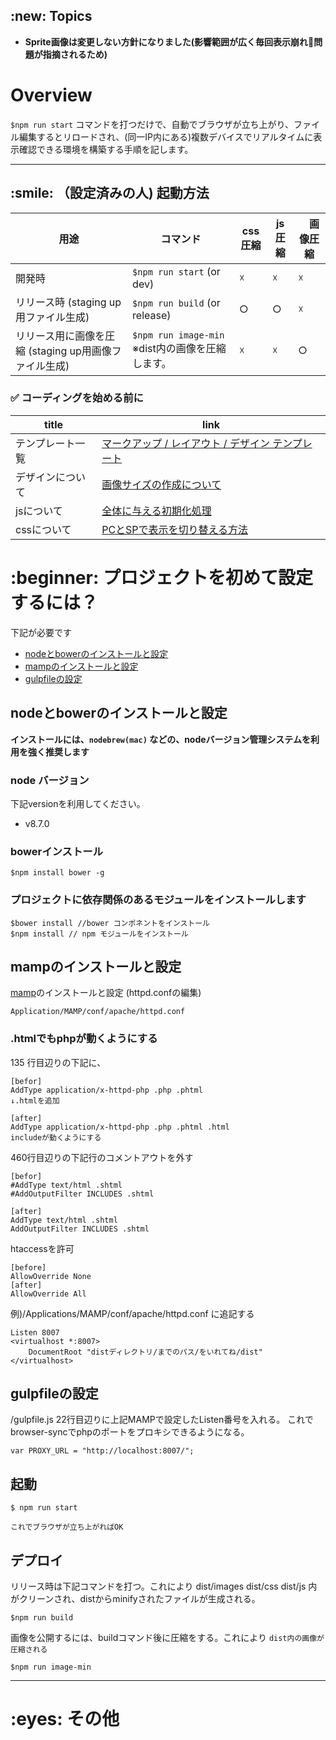 ## \:new: Topics
- **Sprite画像は変更しない方針になりました(影響範囲が広く毎回表示崩れ問題が指摘されるため)**

# Overview

`$npm run start` コマンドを打つだけで、自動でブラウザが立ち上がり、ファイル編集するとリロードされ、(同一IP内にある)複数デバイスでリアルタイムに表示確認できる環境を構築する手順を記します。

---

## \:smile: （設定済みの人) 起動方法

|用途| コマンド | css圧縮 | js圧縮 |　画像圧縮
--|--|--|--|--
| 開発時 | `$npm run start` (or dev) | ☓| ☓| ☓
| リリース時 (staging up用ファイル生成) | `$npm run build` (or release)  | ○| ○| ☓
| リリース用に画像を圧縮  (staging up用画像ファイル生成)| `$npm run image-min`  ※dist内の画像を圧縮します。| ☓| ☓|○



### :white_check_mark: コーディングを始める前に 

title | link
--|--
テンプレート一覧 | [マークアップ / レイアウト / デザイン テンプレート]( http://pokemon-card-dev.kakus.in/template.html)
デザインについて | [画像サイズの作成について](https://github.com/kakusin/pokemon-card/wiki/%E7%94%BB%E5%83%8F%E3%82%B5%E3%82%A4%E3%82%BA%E3%81%AE%E4%BD%9C%E6%88%90%E3%81%AB%E3%81%A4%E3%81%84%E3%81%A6)
jsについて | [全体に与える初期化処理](https://github.com/kakusin/pokemon-card/wiki/%5Bjs%5D-%E5%85%A8%E4%BD%93%E3%81%AB%E5%BD%B1%E9%9F%BF%E3%82%92%E4%B8%8E%E3%81%88%E3%82%8B%E6%8C%99%E5%8B%95)
cssについて |  [PCとSPで表示を切り替える方法](https://github.com/kakusin/pokemon-card/wiki/%5Bcss%5D-PC%E3%81%A8SP%E3%81%A7%E8%A1%A8%E7%A4%BA%E3%82%92%E5%88%87%E3%82%8A%E6%9B%BF%E3%81%88%E3%82%8B)

# \:beginner: プロジェクトを初めて設定するには？

下記が必要です

- [nodeとbowerのインストールと設定](#nodeとbowerのインストールと設定)
- [mampのインストールと設定](#mampのインストールと設定)
- [gulpfileの設定](#gulpfileの設定)


## nodeとbowerのインストールと設定

**インストールには、`nodebrew(mac)` などの、nodeバージョン管理システムを利用を強く推奨します**

### node バージョン
下記versionを利用してください。

- v8.7.0


### bowerインストール

```
$npm install bower -g
```

### プロジェクトに依存関係のあるモジュールをインストールします
```
$bower install //bower コンポネントをインストール
$npm install // npm モジュールをインストール
```

## mampのインストールと設定

[mamp](https://www.mamp.info/en/)のインストールと設定 (httpd.confの編集)

`Application/MAMP/conf/apache/httpd.conf`

### .htmlでもphpが動くようにする

135 行目辺りの下記に、
```
[befor] 
AddType application/x-httpd-php .php .phtml
↓.htmlを追加

[after] 
AddType application/x-httpd-php .php .phtml .html
includeが動くようにする
```

460行目辺りの下記行のコメントアウトを外す
```
[befor]
#AddType text/html .shtml
#AddOutputFilter INCLUDES .shtml

[after]
AddType text/html .shtml
AddOutputFilter INCLUDES .shtml
```
htaccessを許可
```
[before]
AllowOverride None  
[after]
AllowOverride All
```
例)/Applications/MAMP/conf/apache/httpd.conf に追記する
```
Listen 8007
<virtualhost *:8007>
    DocumentRoot "distディレクトリ/までのパス/をいれてね/dist"
</virtualhost>
```

## gulpfileの設定

/gulpfile.js 22行目辺りに上記MAMPで設定したListen番号を入れる。 これでbrowser-syncでphpのポートをプロキシできるようになる。

```
var PROXY_URL = "http://localhost:8007/";
```

## 起動

```
$ npm run start
```

`これでブラウザが立ち上がればOK`


## デプロイ

リリース時は下記コマンドを打つ。これにより dist/images dist/css dist/js 内がクリーンされ、distからminifyされたファイルが生成される。

```
$npm run build
```

画像を公開するには、buildコマンド後に圧縮をする。これにより `dist内の画像が圧縮される`
```
$npm run image-min
```

---
# \:eyes: その他

